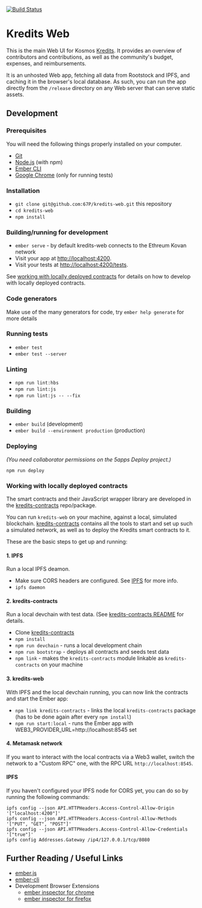 [![Build Status](https://github.com/67P/kredits-web/actions/workflows/ci.yml/badge.svg)](https://github.com/67P/kredits-web/actions/workflows/ci.yml?query=branch%3Amaster)

# Kredits Web

This is the main Web UI for Kosmos [Kredits](https://wiki.kosmos.org/Kredits).
It provides an overview of contributors and contributions, as well as the
community's budget, expenses, and reimbursements.

It is an unhosted Web app, fetching all data from Rootstock and IPFS, and
caching it in the browser's local database. As such, you can run the app
directly from the `/release` directory on any Web server that can serve static
assets.

## Development

### Prerequisites

You will need the following things properly installed on your computer.

* [Git](https://git-scm.com/)
* [Node.js](https://nodejs.org/) (with npm)
* [Ember CLI](https://ember-cli.com/)
* [Google Chrome](https://google.com/chrome/) (only for running tests)

### Installation

* `git clone git@github.com:67P/kredits-web.git` this repository
* `cd kredits-web`
* `npm install`

### Building/running for development

* `ember serve` - by default kredits-web connects to the Ethreum Kovan network
* Visit your app at [http://localhost:4200](http://localhost:4200).
* Visit your tests at [http://localhost:4200/tests](http://localhost:4200/tests).

See [working with locally deployed contracts](https://github.com/67P/kredits-web#working-with-locally-deployed-contracts) for details on how to develop with locally deployed contracts.

### Code generators

Make use of the many generators for code, try `ember help generate` for more details

### Running tests

* `ember test`
* `ember test --server`

### Linting

* `npm run lint:hbs`
* `npm run lint:js`
* `npm run lint:js -- --fix`

### Building

* `ember build` (development)
* `ember build --environment production` (production)

### Deploying

_(You need collaborator permissions on the 5apps Deploy project.)_

`npm run deploy`

### Working with locally deployed contracts

The smart contracts and their JavaScript wrapper library are developed in the
[kredits-contracts](https://github.com/67P/kredits-contracts) repo/package.

You can run `kredits-web` on your machine, against a local, simulated
blockchain. [kredits-contracts](https://github.com/67P/kredits-contracts)
contains all the tools to start and set up such a simulated network, as well as
to deploy the Kredits smart contracts to it.

These are the basic steps to get up and running:

#### 1. IPFS

Run a local IPFS deamon.

  * Make sure CORS headers are configured. See [IPFS](#ipfs) for more info.
  * `ipfs daemon`

#### 2. kredits-contracts

Run a local devchain with test data. (See [kredits-contracts
README](https://github.com/67P/kredits-contracts) for details.

  * Clone [kredits-contracts](https://github.com/67P/kredits-contracts)
  * `npm install`
  * `npm run devchain` - runs a local development chain
  * `npm run bootstrap` - deploys all contracts and seeds test data
  * `npm link` - makes the `kredits-contracts` module linkable as `kredits-contracts` on your machine

#### 3. kredits-web

With IPFS and the local devchain running, you can now link the contracts and
start the Ember app:

  * `npm link kredits-contracts` - links the local `kredits-contracts` package (has to be done again after every `npm install`)
  * `npm run start:local` - runs the Ember app with WEB3_PROVIDER_URL=http://localhost:8545 set

#### 4. Metamask network

If you want to interact with the local contracts via a Web3 wallet, switch the
network to a "Custom RPC" one, with the RPC URL `http://localhost:8545`.

#### IPFS

If you haven't configured your IPFS node for CORS yet, you can do so by running
the following commands:

    ipfs config --json API.HTTPHeaders.Access-Control-Allow-Origin '["localhost:4200"]'
    ipfs config --json API.HTTPHeaders.Access-Control-Allow-Methods '["PUT", "GET", "POST"]'
    ipfs config --json API.HTTPHeaders.Access-Control-Allow-Credentials '["true"]'
    ipfs config Addresses.Gateway /ip4/127.0.0.1/tcp/8080

## Further Reading / Useful Links

* [ember.js](https://emberjs.com/)
* [ember-cli](https://ember-cli.com/)
* Development Browser Extensions
  * [ember inspector for chrome](https://chrome.google.com/webstore/detail/ember-inspector/bmdblncegkenkacieihfhpjfppoconhi)
  * [ember inspector for firefox](https://addons.mozilla.org/en-US/firefox/addon/ember-inspector/)
